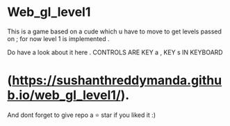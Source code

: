 # Web_gl_level1


This is a game based on a cude which u have to move to get levels passed on ; for now level 1 is implemented .






Do have a look about it here .   CONTROLS ARE KEY a , KEY s IN KEYBOARD
# (https://sushanthreddymanda.github.io/web_gl_level1/).





And dont forget to give repo a ⭐ star if you  liked it :)
